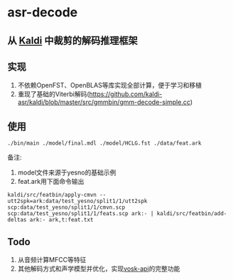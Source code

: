 # asr-decode

## 从 [Kaldi](https://github.com/kaldi-asr/kaldi) 中裁剪的解码推理框架

## 实现
1. 不依赖OpenFST、OpenBLAS等库实现全部计算，便于学习和移植
2. 重现了基础的Viterbi解码(https://github.com/kaldi-asr/kaldi/blob/master/src/gmmbin/gmm-decode-simple.cc)

## 使用
```shell
./bin/main ./model/final.mdl ./model/HCLG.fst ./data/feat.ark
```
备注:
1. model文件来源于yesno的基础示例
2. feat.ark用下面命令输出
```
kaldi/src/featbin/apply-cmvn --utt2spk=ark:data/test_yesno/split1/1/utt2spk scp:data/test_yesno/split1/1/cmvn.scp scp:data/test_yesno/split1/1/feats.scp ark:- | kaldi/src/featbin/add-deltas ark:- ark,t:feat.txt
```

## Todo
1. 从音频计算MFCC等特征
2. 其他解码方式和声学模型并优化，实现[vosk-api](https://github.com/alphacep/vosk-api)的完整功能
